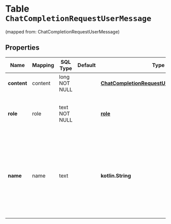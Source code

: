 
# Table `ChatCompletionRequestUserMessage`
(mapped from: ChatCompletionRequestUserMessage)

## Properties
Name | Mapping | SQL Type | Default | Type | Description | Notes
---- | ------- | -------- | ------- | ---- | ----------- | -----
**content** | content | long NOT NULL |  | [**ChatCompletionRequestUserMessageContent**](ChatCompletionRequestUserMessageContent.md) |  |  [foreignkey]
**role** | role | text NOT NULL |  | [**role**](#Role) | The role of the messages author, in this case &#x60;user&#x60;. | 
**name** | name | text |  | **kotlin.String** | An optional name for the participant. Provides the model information to differentiate between participants of the same role. |  [optional]





